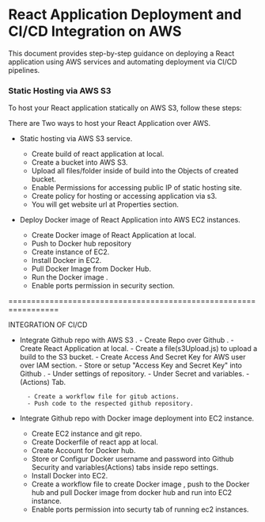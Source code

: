
# React Application Deployment and CI/CD Integration on AWS

This document provides step-by-step guidance on deploying a React application using AWS services and automating deployment via CI/CD pipelines.

### Static Hosting via AWS S3
To host your React application statically on AWS S3, follow these steps:





There are Two ways to host your React Application over AWS.
* Static hosting via AWS S3 service.
	- Create build of react application at local.
	- Create a bucket into AWS S3.
	- Upload all files/folder inside of build into the Objects of created  
	  bucket.
	- Enable Permissions for accessing public IP of static hosting site.
	- Create policy for hosting or accessing application via s3.
	- You will get website url at Properties section.
	
* Deploy Docker image of React Application into AWS EC2 instances.
	- Create Docker image of React Application at local.
	- Push to Docker hub repository
	- Create instance of EC2.
	- Install Docker in EC2.
	- Pull Docker Image from Docker Hub.
	- Run the Docker image .
	- Enable ports permission in security section.
	


=================================================================

INTEGRATION OF CI/CD 

* Integrate Github repo with AWS S3 .
        - Create Repo over Github .
        - Create React Application at local.
        - Create a file(s3Upload.js) to upload a build to the S3 bucket.
        - Create Access And Secret Key for AWS user over IAM section.
        - Store or setup "Access Key and Secret Key" into Github .
              - Under settings of repository.
              - Under Secret and variables.
              - (Actions) Tab.
              
        - Create a workflow file for gitub actions.
        - Push code to the respected github repository.
        

* Integrate Github repo with Docker image deployment into EC2 instance.
	- Create EC2 instance and git repo.
	- Create Dockerfile of react app at local.
	- Create Account for Docker hub.
	- Store or Configur Docker username and password into Github Security
	  and variables(Actions) tabs inside repo settings.
	- Install Docker into EC2.
	- Create a workflow file to create Docker image , push to the Docker hub
	  and pull Docker image from docker hub and run into EC2 instance.
	- Enable ports permission into securty tab of running ec2 instances.
	

